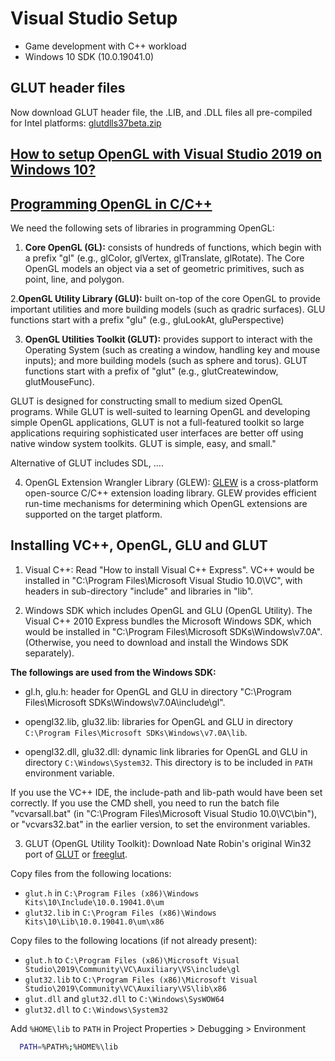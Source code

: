 # Visual Studio Setup

- Game development with C++ workload
- Windows 10 SDK (10.0.19041.0)

## GLUT header files

Now download GLUT header file, the .LIB, and .DLL files all pre-compiled for Intel platforms: [glutdlls37beta.zip](https://www.opengl.org/resources/libraries/glut/glutdlls37beta.zip)

## [How to setup OpenGL with Visual Studio 2019 on Windows 10?](https://www.geeksforgeeks.org/how-to-setup-opengl-with-visual-studio-2019-on-windows-10/)

## [Programming OpenGL in C/C++](https://www3.ntu.edu.sg/home/ehchua/programming/opengl/HowTo_OpenGL_C.html)

We need the following sets of libraries in programming OpenGL:

1. **Core OpenGL (GL):** consists of hundreds of functions, which begin with a prefix "gl" (e.g., glColor, glVertex, glTranslate, glRotate). The Core OpenGL models an object via a set of geometric primitives, such as point, line, and polygon.

2.**OpenGL Utility Library (GLU):** built on-top of the core OpenGL to provide important utilities and more building models (such as qradric surfaces). GLU functions start with a prefix "glu" (e.g., gluLookAt, gluPerspective)

3. **OpenGL Utilities Toolkit (GLUT):** provides support to interact with the Operating System (such as creating a window, handling key and mouse inputs); and more building models (such as sphere and torus). GLUT functions start with a prefix of "glut" (e.g., glutCreatewindow, glutMouseFunc).

GLUT is designed for constructing small to medium sized OpenGL programs. While GLUT is well-suited to learning OpenGL and developing simple OpenGL applications, GLUT is not a full-featured toolkit so large applications requiring sophisticated user interfaces are better off using native window system toolkits. GLUT is simple, easy, and small."

Alternative of GLUT includes SDL, ....

4. OpenGL Extension Wrangler Library (GLEW): [GLEW](http://glew.sourceforge.net/) is a cross-platform open-source C/C++ extension loading library. GLEW provides efficient run-time mechanisms for determining which OpenGL extensions are supported on the target platform.

##  Installing VC++, OpenGL, GLU and GLUT

1. Visual C++: Read "How to install Visual C++ Express". VC++ would be installed in "C:\Program Files\Microsoft Visual Studio 10.0\VC", with headers in sub-directory "include" and libraries in "lib".

2. Windows SDK which includes OpenGL and GLU (OpenGL Utility). The Visual C++ 2010 Express bundles the Microsoft Windows SDK, which would be installed in "C:\Program Files\Microsoft SDKs\Windows\v7.0A". (Otherwise, you need to download and install the Windows SDK separately).

**The followings are used from the Windows SDK:**

- gl.h, glu.h: header for OpenGL and GLU in directory "C:\Program Files\Microsoft SDKs\Windows\v7.0A\include\gl".

- opengl32.lib, glu32.lib: libraries for OpenGL and GLU in directory `C:\Program Files\Microsoft SDKs\Windows\v7.0A\lib`.

- opengl32.dll, glu32.dll: dynamic link libraries for OpenGL and GLU in directory `C:\Windows\System32`. This directory is to be included in `PATH` environment variable.

If you use the VC++ IDE, the include-path and lib-path would have been set correctly. If you use the CMD shell, you need to run the batch file "vcvarsall.bat" (in "C:\Program Files\Microsoft Visual Studio 10.0\VC\bin"), or "vcvars32.bat" in the earlier version, to set the environment variables.

3. GLUT (OpenGL Utility Toolkit): Download Nate Robin's original Win32 port of [GLUT](http://www.xmission.com/~nate/glut.html) or [freeglut](http://freeglut.sourceforge.net). 

Copy files from the following locations:

- `glut.h` in `C:\Program Files (x86)\Windows Kits\10\Include\10.0.19041.0\um`
- `glut32.lib` in `C:\Program Files (x86)\Windows Kits\10\Lib\10.0.19041.0\um\x86`

Copy files to the following locations (if not already present):

- `glut.h` to `C:\Program Files (x86)\Microsoft Visual Studio\2019\Community\VC\Auxiliary\VS\include\gl`
- `glut32.lib` to `C:\Program Files (x86)\Microsoft Visual Studio\2019\Community\VC\Auxiliary\VS\lib\x86`
- `glut.dll` and `glut32.dll` to `C:\Windows\SysWOW64`
- `glut32.dll` to `C:\Windows\System32`


Add `%HOME\lib` to `PATH` in Project Properties > Debugging > Environment

```bash
  PATH=%PATH%;%HOME%\lib
```


